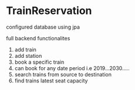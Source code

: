 # TrainReservation

configured database using jpa

full backend 
functionalites
  1. add train
  2. add station
  3. book a specific train
  4. can book for any date period i.e 2019...2030.....
  5. search trains from source to destination
  6. find trains latest seat capacity
